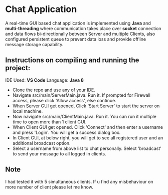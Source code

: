 # Chat Application

A real-time GUI based chat application is implemented using **Java** and **multi-threading** where communication takes place over **socket** connection and data flows bi-directionally between Server and multiple Clients, also configured persistent queue to prevent data loss and provide offline message storage capability.

## Instructions on compiling and running the project:

IDE Used: **VS Code**
Language: **Java 8**

- Clone the repo and use any of your IDE.
- Navigate src/main/ServerMain.java. Run it. If prompted for Firewall access, please click 'Allow access', else continue.
- When Server GUI get opened, Click 'Start Server' to start the server on local machine.
- Now navigate src/main/ClientMain.java. Run it. You can run it multiple time to open more than 1 client GUI.
- When Client GUI get opened. Click 'Connect' and then enter a username and press 'Login'. You will get a success dialog box.
- In Client GUI, at below right, you will get to see all registered user and an additional broadcast option. 
- Select a username from above list to chat personally. Select 'broadcast' to send your message to all logged in clients.
 
## Note
I had tested it with 5 simultaneous clients. If u find any misbehaviour on more number of client please let me know.
